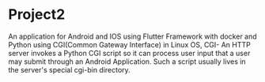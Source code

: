 # Project2
An application for Android and IOS using Flutter Framework with docker and Python using CGI(Common Gateway Interface) in Linux OS, CGI- An HTTP server invokes a Python CGI script so it can process user input that a user may submit through an Android Application. Such a script usually lives in the server's special cgi-bin directory.
